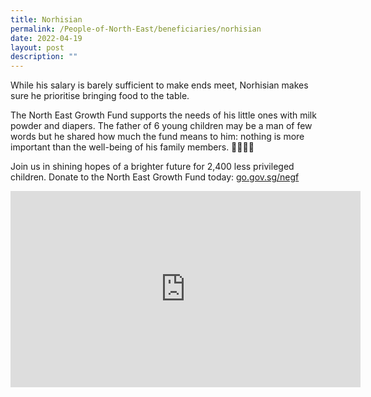 ```yaml
---
title: Norhisian
permalink: /People-of-North-East/beneficiaries/norhisian
date: 2022-04-19
layout: post
description: ""
---
```



While his salary is barely sufficient to make ends meet, Norhisian makes sure he prioritise bringing food to the table.

The North East Growth Fund supports the needs of his little ones with milk powder and diapers. The father of 6 young children may be a man of few words but he shared how much the fund means to him: nothing is more important than the well-being of his family members. 👨‍👩‍👧‍👦

Join us in shining hopes of a brighter future for 2,400 less privileged children. Donate to the North East Growth Fund today: [go.gov.sg/negf](http://go.gov.sg/negf?fbclid=IwAR3ahOzAp6Bq-yUsJrpmX1qHcpC4_8memX4qml0ztEwGIIsOYNIRrQxCjng)

<iframe src="https://www.facebook.com/plugins/video.php?height=314&href=https%3A%2F%2Fwww.facebook.com%2FNECDC%2Fvideos%2F523298495930136%2F&show_text=false&width=560&t=0" width="560" height="314" style="border:none;overflow:hidden" scrolling="no" frameborder="0" allowfullscreen="true" allow="autoplay; clipboard-write; encrypted-media; picture-in-picture; web-share" allowFullScreen="true"></iframe>